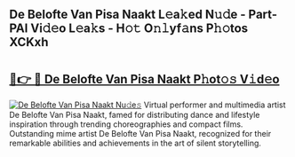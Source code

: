 ## De Belofte Van Pisa Naakt L𝚎a𝚔ed N𝚞𝚍e - Part-PAl Vi𝚍𝚎o L𝚎a𝚔s - H𝚘𝚝 O𝚗𝚕yf𝚊ns P𝚑𝚘tos XCKxh

# <h2><a href="http://kfbm07z.oniu.top/?m=De+Belofte+Van+Pisa+Naakt">🔗👉 🔴 De Belofte Van Pisa Naakt P𝚑ot𝚘𝚜 V𝚒d𝚎o</a></h2>

[![De Belofte Van Pisa Naakt Nu𝚍e𝚜](https://i.imgur.com/0qMVB7G.gif)](http://kfbm07z.oniu.top/?m=De+Belofte+Van+Pisa+Naakt)
Virtual performer and multimedia artist De Belofte Van Pisa Naakt, famed for distributing dance and lifestyle inspiration through trending choreographies and compact films. Outstanding mime artist De Belofte Van Pisa Naakt, recognized for their remarkable abilities and achievements in the art of silent storytelling.  
